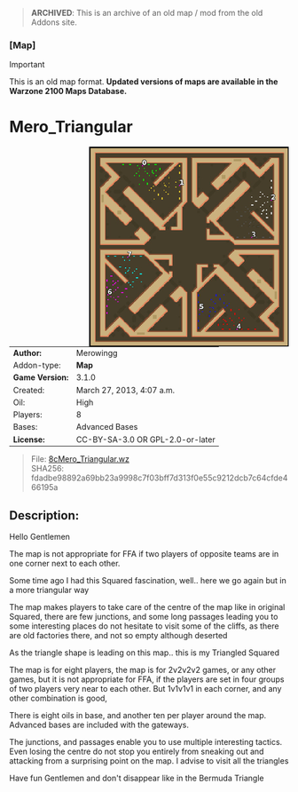 > **ARCHIVED**: This is an archive of an old map / mod from the old Addons site.

### [Map]

> [!IMPORTANT]
> This is an old map format. **Updated versions of maps are available in the Warzone 2100 Maps Database.**

# Mero_Triangular

<img src="./preview.jpg" align="right" />

| | |
| - | - |
| __Author:__ | Merowingg |
| Addon-type: | __Map__ |
| __Game Version:__ | 3.1.0 |
| Created: | March 27, 2013, 4:07 a.m. |
| Oil: | High |
| Players: | 8 |
| Bases: | Advanced Bases |
| __License:__ | CC-BY-SA-3.0 OR GPL-2.0-or-later |

> File: [8cMero_Triangular.wz](https://github.com/Warzone2100/old-addons-site/raw/main/assets/63/8cMero_Triangular.wz)  
> SHA256: fdadbe98892a69bb23a9998c7f03bff7d313f0e55c9212dcb7c64cfde466195a

## Description:

Hello Gentlemen  

The map is not appropriate for FFA if two players of opposite teams are in one corner next to each other.

Some time ago I had this Squared fascination, well.. here we go again  but in a more triangular way    

The map makes players to take care of the centre of the map like in original Squared, there are few junctions, and some long passages leading you to some interesting places  do not hesitate to visit some of the cliffs, as there are old factories there, and not so empty although deserted  

As the triangle shape is leading on this map.. this is my Triangled Squared  

The map is for eight players, the map is for 2v2v2v2 games, or any other games, but it is not appropriate for FFA, if the players are set in four groups of two players very near to each other. But 1v1v1v1 in each corner, and any other combination is good,

There is eight oils in base, and another ten per player around the map. Advanced bases are included with the gateways.

The junctions, and passages enable you to use multiple interesting tactics. Even losing the centre do not stop you entirely from sneaking out and attacking from a surprising point on the map. I advise to visit all the triangles  

Have fun Gentlemen  and don't disappear like in the Bermuda Triangle  



